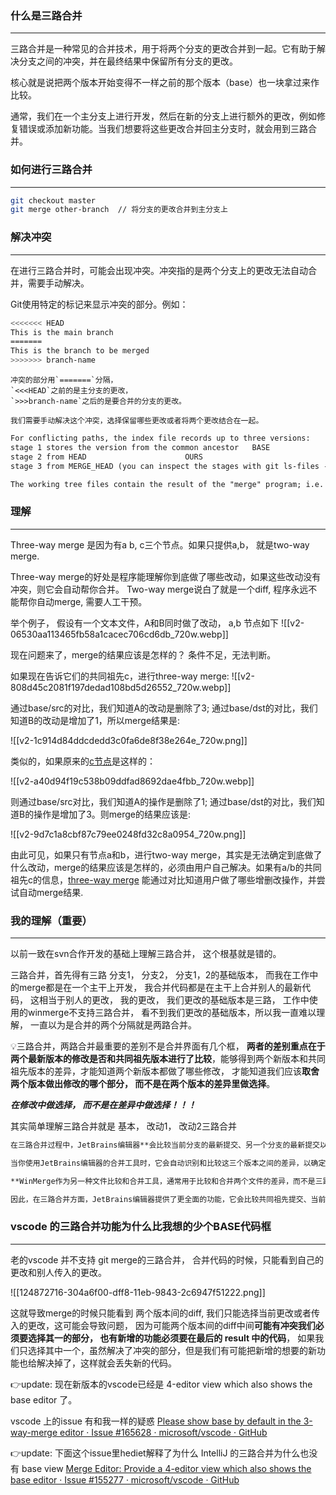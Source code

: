 ### 什么是三路合并
---
三路合并是一种常见的合并技术，用于将两个分支的更改合并到一起。它有助于解决分支之间的冲突，并在最终结果中保留所有分支的更改。

核心就是说把两个版本开始变得不一样之前的那个版本（base）也一块拿过来作比较。

通常，我们在一个主分支上进行开发，然后在新的分支上进行额外的更改，例如修复错误或添加新功能。当我们想要将这些更改合并回主分支时，就会用到三路合并。

### 如何进行三路合并
---
```bash
git checkout master
git merge other-branch  // 将分支的更改合并到主分支上
```

### 解决冲突
---
在进行三路合并时，可能会出现冲突。冲突指的是两个分支上的更改无法自动合并，需要手动解决。

Git使用特定的标记来显示冲突的部分。例如：
```bash
<<<<<<< HEAD
This is the main branch
=======
This is the branch to be merged
>>>>>>> branch-name
```

```
冲突的部分用`=======`分隔，
`<<<HEAD`之前的是主分支的更改，
`>>>branch-name`之后的是要合并的分支的更改。

我们需要手动解决这个冲突，选择保留哪些更改或者将两个更改结合在一起。
```

```txt
For conflicting paths, the index file records up to three versions: 
stage 1 stores the version from the common ancestor   BASE
stage 2 from HEAD                      OURS
stage 3 from MERGE_HEAD (you can inspect the stages with git ls-files -u).   THEIRS

The working tree files contain the result of the "merge" program; i.e. 3-way merge results with familiar conflict markers <<< === >>>.
```

### 理解
---
Three-way merge 是因为有a b, c三个节点。如果只提供a,b， 就是two-way merge.

Three-way merge的好处是程序能理解你到底做了哪些改动，如果这些改动没有冲突，则它会自动帮你合并。 Two-way merge说白了就是一个diff, 程序永远不能帮你自动merge, 需要人工干预。

举个例子， 假设有一个文本文件，A和B同时做了改动， a,b 节点如下
![[v2-06530aa113465fb58a1cacec706cd6db_720w.webp]]

现在问题来了，merge的结果应该是怎样的？ 条件不足，无法判断。

如果现在告诉它们的共同祖先c，进行three-way merge:
![[v2-808d45c2081f197dedad108bd5d26552_720w.webp]]

通过base/src的对比，我们知道A的改动是删除了3; 通过base/dst的对比，我们知道B的改动是增加了1，所以merge结果是:

![[v2-1c914d84ddcdedd3c0fa6de8f38e264e_720w.png]]

类似的，如果原来的[c节点](https://www.zhihu.com/search?q=c%E8%8A%82%E7%82%B9&search_source=Entity&hybrid_search_source=Entity&hybrid_search_extra=%7B%22sourceType%22%3A%22answer%22%2C%22sourceId%22%3A866309494%7D)是这样的：

![[v2-a40d94f19c538b09ddfad8692dae4fbb_720w.webp]]

则通过base/src对比，我们知道A的操作是删除了1; 通过base/dst的对比，我们知道B的操作是增加了3。则merge的结果应该是:

![[v2-9d7c1a8cbf87c79ee0248fd32c8a0954_720w.png]]

由此可见，如果只有节点a和b，进行two-way merge，其实是无法确定到底做了什么改动，merge的结果应该是怎样的，必须由用户自己解决。如果有a/b的共同祖先c的信息，[three-way merge](https://www.zhihu.com/search?q=three-way%20merge&search_source=Entity&hybrid_search_source=Entity&hybrid_search_extra=%7B%22sourceType%22%3A%22answer%22%2C%22sourceId%22%3A866309494%7D) 能通过对比知道用户做了哪些增删改操作，并尝试自动merge结果.

### 我的理解（重要）
---
以前一致在svn合作开发的基础上理解三路合并， 这个根基就是错的。

三路合并，首先得有三路  分支1， 分支2， 分支1，2的基础版本， 而我在工作中的merge都是在一个主干上开发， 我合并代码都是在主干上合并别人的最新代码， 这相当于别人的更改， 我的更改， 我们更改的基础版本是三路， 工作中使用的winmerge不支持三路合并， 看不到我们更改的基础版本，所以我一直难以理解， 一直以为是合并的两个分隔就是两路合并。

💡三路合并，两路合并最重要的差别不是合并界面有几个框， **两者的差别重点在于 两个最新版本的修改是否和共同祖先版本进行了比较**，能够得到两个新版本和共同祖先版本的差异，才能知道两个新版本都做了哪些修改， 才能知道我们应该**取舍两个版本做出修改的哪个部分， 而不是在两个版本的差异里做选择**。

***在修改中做选择， 而不是在差异中做选择！！！***

其实简单理解三路合并就是 基本， 改动1， 改动2三路合并

```markdown
在三路合并过程中，JetBrains编辑器**会比较当前分支的最新提交、另一个分支的最新提交以及共同祖先提交之间的差异，并生成合并结果。**

当你使用JetBrains编辑器的合并工具时，它会自动识别和比较这三个版本之间的差异，以确定文件的修改和冲突。它会根据共同祖先提交、当前分支的最新提交和另一个分支的最新提交之间的差异来生成合并结果。

**WinMerge作为另一种文件比较和合并工具，通常用于比较和合并两个文件的差异，而不是三路合并。** WinMerge只会比较最新两个提交之间的差异，并不会直接比较共同祖先提交和另外两个最新提交之间的差异。

因此，在三路合并方面，JetBrains编辑器提供了更全面的功能，它会比较共同祖先提交、当前分支的最新提交和另一个分支的最新提交之间的差异，并生成合并结果。WinMerge则更适用于比较和合并两个文件的差异，而不是处理完整的三路合并。
```

### vscode 的三路合并功能为什么比我想的少个BASE代码框
---
老的vscode 并不支持 git merge的三路合并， 合并代码的时候，只能看到自己的更改和别人传入的更改。

![[124872716-304a6f00-dff8-11eb-9843-2c6947f51222.png]]

这就导致merge的时候只能看到 两个版本间的diff, 我们只能选择当前更改或者传入的更改，这可能会导致问题， 因为可能两个版本间的diff中间**可能有冲突我们必须要选择其一的部分， 也有新增的功能必须要在最后的 result 中的代码**， 如果我们只选择其中一个，虽然解决了冲突的部分，但是我们有可能把新增的想要的新功能也给解决掉了，这样就会丢失新的代码。

👉update:
现在新版本的vscode已经是 4-editor view  which also shows the base editor 了。

vscode 上的issue 有和我一样的疑惑 [Please show base by default in the 3-way-merge editor · Issue #165628 · microsoft/vscode · GitHub](https://github.com/microsoft/vscode/issues/165628) 

👉update: 下面这个issue里hediet解释了为什么 IntelliJ 的三路合并为什么也没有 base view
[Merge Editor: Provide a 4-editor view which also shows the base editor · Issue #155277 · microsoft/vscode · GitHub](https://github.com/microsoft/vscode/issues/155277)

